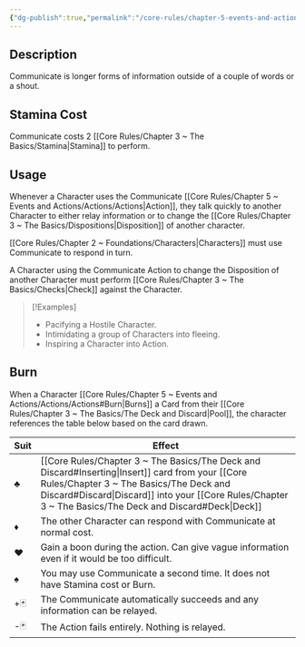 ```yaml
---
{"dg-publish":true,"permalink":"/core-rules/chapter-5-events-and-actions/actions/communicate/"}
---
```


## Description
Communicate is longer forms of information outside of a couple of words or a shout.
## Stamina Cost
Communicate costs 2 [[Core Rules/Chapter 3 ~ The Basics/Stamina\|Stamina]] to perform.
## Usage
Whenever a Character uses the Communicate [[Core Rules/Chapter 5 ~ Events and Actions/Actions/Actions\|Action]], they talk quickly to another Character to either relay information or to change the [[Core Rules/Chapter 3 ~ The Basics/Dispositions\|Disposition]] of another character.

[[Core Rules/Chapter 2 ~ Foundations/Characters\|Characters]] must use Communicate to respond in turn.

A Character using the Communicate Action to change the Disposition of another Character must perform [[Core Rules/Chapter 3 ~ The Basics/Checks\|Check]] against the Character.

>[!Examples]
>- Pacifying a Hostile Character.
>- Intimidating a group of Characters into fleeing.
>- Inspiring a Character into Action.
## Burn
When a Character [[Core Rules/Chapter 5 ~ Events and Actions/Actions/Actions#Burn\|Burns]] a Card from their [[Core Rules/Chapter 3 ~ The Basics/The Deck and Discard\|Pool]], the character references the table below based on the card drawn.

| Suit | Effect                                                                                                                                            |
| ---- | ------------------------------------------------------------------------------------------------------------------------------------------------- |
| ♣    | [[Core Rules/Chapter 3 ~ The Basics/The Deck and Discard#Inserting\|Insert]] card from your [[Core Rules/Chapter 3 ~ The Basics/The Deck and Discard#Discard\|Discard]] into your [[Core Rules/Chapter 3 ~ The Basics/The Deck and Discard#Deck\|Deck]] |
| ♦    | The other Character can respond with Communicate at normal cost.                                                                                  |
| ♥    | Gain a boon during the action. Can give vague information even if it would be too difficult.                                                      |
| ♠    | You may use Communicate a second time. It does not have Stamina cost or Burn.                                                                     |
| +🃏  | The Communicate automatically succeeds and any information can be relayed.                                                                        |
| -🃏  | The Action fails entirely. Nothing is relayed.                                                                                                    |
